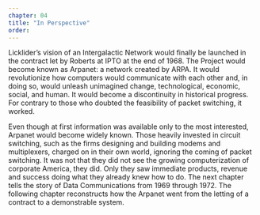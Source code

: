 ```yaml
---
chapter: 04
title: "In Perspective"
order:
---
```


Licklider’s vision of an Intergalactic Network would finally be launched in the contract let by Roberts at IPTO at the end of 1968. The Project would become known as Arpanet: a network created by ARPA. It would revolutionize how computers would communicate with each other and, in doing so, would unleash unimagined change, technological, economic, social, and human. It would become a discontinuity in historical progress. For contrary to those who doubted the feasibility of packet switching, it worked.

Even though at first information was available only to the most interested, Arpanet would become widely known. Those heavily invested in circuit switching, such as the firms designing and building modems and multiplexers, charged on in their own world, ignoring the coming of packet switching. It was not that they did not see the growing computerization of corporate America, they did. Only they saw immediate products, revenue and success doing what they already knew how to do. The next chapter tells the story of Data Communications from 1969 through 1972. The following chapter reconstructs how the Arpanet went from the letting of a contract to a demonstrable system.
